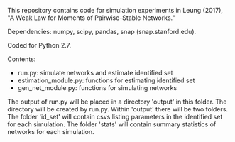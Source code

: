 This repository contains code for simulation experiments in Leung (2017), "A Weak Law for Moments of Pairwise-Stable Networks." 

Dependencies: numpy, scipy, pandas, snap (snap.stanford.edu).

Coded for Python 2.7.

Contents:
* run.py: simulate networks and estimate identified set
* estimation\_module.py: functions for estimating identified set
* gen\_net\_module.py: functions for simulating networks

The output of run.py will be placed in a directory 'output' in this folder. The directory will be created by run.py. Within 'output' there will be two folders. The folder 'id\_set' will contain csvs listing parameters in the identified set for each simulation. The folder 'stats' will contain summary statistics of networks for each simulation.

